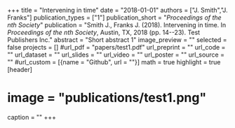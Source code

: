 +++
title = "Intervening in time"
date = "2018-01-01"
authors = ["J. Smith","J. Franks"]
publication_types = ["1"]
publication_short = "_Proceedings of the nth Society_"
publication = "Smith J., Franks J. (2018). Intervening in time. In _Proceedings of the nth Society_, Austin, TX, 2018 (pp. 14--23). Test Publishers Inc."
abstract = "Short abstract 1"
image_preview = ""
selected = false
projects = []
#url_pdf = "papers/test1.pdf"
url_preprint = ""
url_code = ""
url_dataset = ""
url_slides = ""
url_video = ""
url_poster = ""
url_source = ""
#url_custom = [{name = "Github", url = ""}]
math = true
highlight = true
[header]
# image = "publications/test1.png"
caption = ""
+++